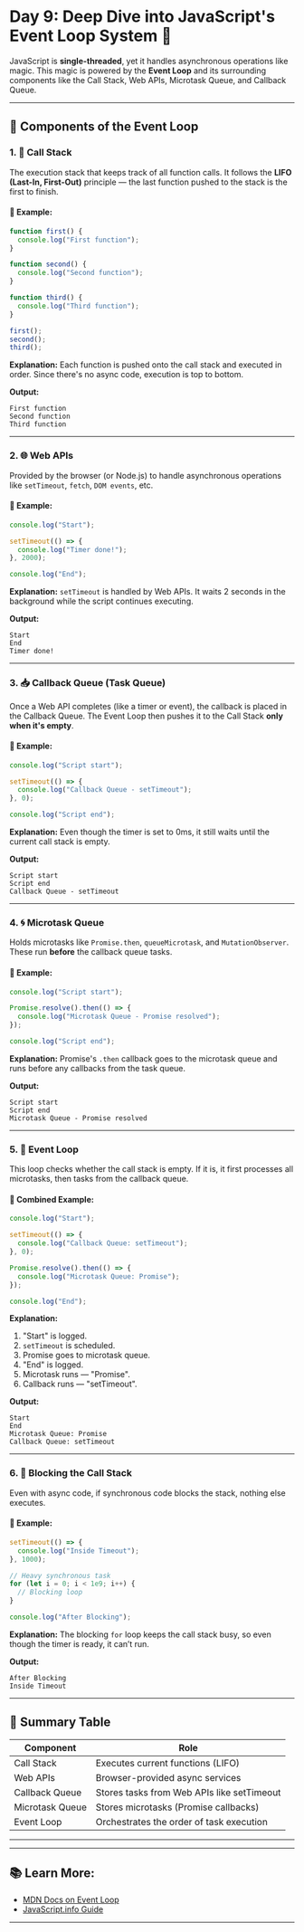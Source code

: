 # Day 9: Deep Dive into JavaScript's Event Loop System 🔄

JavaScript is **single-threaded**, yet it handles asynchronous operations like magic. This magic is powered by the **Event Loop** and its surrounding components like the Call Stack, Web APIs, Microtask Queue, and Callback Queue.

---

## 🧠 Components of the Event Loop

### 1. 🧮 Call Stack
The execution stack that keeps track of all function calls. It follows the **LIFO (Last-In, First-Out)** principle — the last function pushed to the stack is the first to finish.

#### 🔧 Example:
```js
function first() {
  console.log("First function");
}

function second() {
  console.log("Second function");
}

function third() {
  console.log("Third function");
}

first();
second();
third();
```
**Explanation:**
Each function is pushed onto the call stack and executed in order. Since there's no async code, execution is top to bottom.

**Output:**
```
First function
Second function
Third function
```

---

### 2. 🌐 Web APIs
Provided by the browser (or Node.js) to handle asynchronous operations like `setTimeout`, `fetch`, `DOM events`, etc.

#### 🔧 Example:
```js
console.log("Start");

setTimeout(() => {
  console.log("Timer done!");
}, 2000);

console.log("End");
```
**Explanation:**
`setTimeout` is handled by Web APIs. It waits 2 seconds in the background while the script continues executing.

**Output:**
```
Start
End
Timer done!
```

---

### 3. 📥 Callback Queue (Task Queue)
Once a Web API completes (like a timer or event), the callback is placed in the Callback Queue. The Event Loop then pushes it to the Call Stack **only when it's empty**.

#### 🔧 Example:
```js
console.log("Script start");

setTimeout(() => {
  console.log("Callback Queue - setTimeout");
}, 0);

console.log("Script end");
```
**Explanation:**
Even though the timer is set to 0ms, it still waits until the current call stack is empty.

**Output:**
```
Script start
Script end
Callback Queue - setTimeout
```

---

### 4. 🌀 Microtask Queue
Holds microtasks like `Promise.then`, `queueMicrotask`, and `MutationObserver`. These run **before** the callback queue tasks.

#### 🔧 Example:
```js
console.log("Script start");

Promise.resolve().then(() => {
  console.log("Microtask Queue - Promise resolved");
});

console.log("Script end");
```
**Explanation:**
Promise's `.then` callback goes to the microtask queue and runs before any callbacks from the task queue.

**Output:**
```
Script start
Script end
Microtask Queue - Promise resolved
```

---

### 5. 🔁 Event Loop
This loop checks whether the call stack is empty. If it is, it first processes all microtasks, then tasks from the callback queue.

#### 🔧 Combined Example:
```js
console.log("Start");

setTimeout(() => {
  console.log("Callback Queue: setTimeout");
}, 0);

Promise.resolve().then(() => {
  console.log("Microtask Queue: Promise");
});

console.log("End");
```
**Explanation:**
1. "Start" is logged.
2. `setTimeout` is scheduled.
3. Promise goes to microtask queue.
4. "End" is logged.
5. Microtask runs — "Promise".
6. Callback runs — "setTimeout".

**Output:**
```
Start
End
Microtask Queue: Promise
Callback Queue: setTimeout
```

---

### 6. 🧪 Blocking the Call Stack
Even with async code, if synchronous code blocks the stack, nothing else executes.

#### 🔧 Example:
```js
setTimeout(() => {
  console.log("Inside Timeout");
}, 1000);

// Heavy synchronous task
for (let i = 0; i < 1e9; i++) {
  // Blocking loop
}

console.log("After Blocking");
```
**Explanation:**
The blocking `for` loop keeps the call stack busy, so even though the timer is ready, it can’t run.

**Output:**
```
After Blocking
Inside Timeout
```

---

## 📌 Summary Table

| Component         | Role                                                         |
|------------------|--------------------------------------------------------------|
| Call Stack        | Executes current functions (LIFO)                            |
| Web APIs          | Browser-provided async services                              |
| Callback Queue    | Stores tasks from Web APIs like setTimeout                   |
| Microtask Queue   | Stores microtasks (Promise callbacks)                        |
| Event Loop        | Orchestrates the order of task execution                     |

---


---

## 📚 Learn More:
- [MDN Docs on Event Loop](https://developer.mozilla.org/en-US/docs/Web/JavaScript/EventLoop)
- [JavaScript.info Guide](https://javascript.info/event-loop)

---



